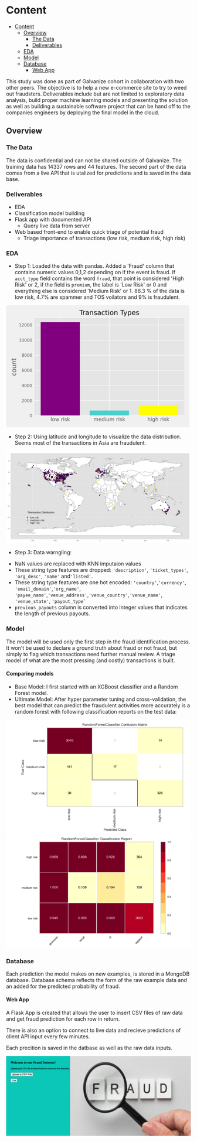 # Content

- [Content](#content)
  - [Overview](#overview)
    - [The Data](#the-data)
    - [Deliverables](#deliverables)
  - [EDA](#EDA)
  - [Model](#model)
  - [Database](#database)
    - [Web App](#web-app)
    
 

This study was done as part of Galvanize cohort in collaboration with two other peers. The objective is to help a new e-commerce site to try to weed out fraudsters. Deliverables include but are not limited to exploratory data analysis, build  proper machine learning models and presenting the solution as well as building a sustainable software project that can be hand off to the companies engineers by deploying the final model in the cloud.  


## Overview
### The Data
The data is confidential and can not be shared outside of Galvanize. The training data has 14337 rows and 44 features. The second part of the data comes from a live API that is utalized for predictions and is saved in the data base.


### Deliverables 
* EDA
* Classification model building
* Flask app with documented API
    * Query live data from server 
* Web based front-end to enable quick triage of potential fraud
    * Triage importance of transactions (low risk, medium risk, high risk)


### EDA
- Step 1:
Loaded the data with pandas. Added a 'Fraud' column that contains numeric values 0,1,2 depending on if the event is fraud. If `acct_type` field contains the word `fraud`, that point is considered 'High Risk' or 2, if the field is `premium`, the label is 'Low Risk' or 0 and everything else is considered 'Medium Risk' or 1.
86.3 % of the data is low risk, 4.7% are spammer and TOS voilators and 9% is fraudulent.

<img src="images/transactions.png" width="500" />

- Step 2:
Using latitude and longitude to visualize the data distribution. Seems most of the transactions in Asia are fraudulent.

<img src="images/world.png"/>

- Step 3:
Data warngling:
* NaN values are replaced with KNN imputaion values
* These string type features are dropped: `'description'`, `'ticket_types'`, 
                  `'org_desc'`, `'name'` and`'listed'`.
* These string type features are one hot encoded:  `'country'`,`'currency'`, `'email_domain'`,`'org_name'`,
            `'payee_name'`,`'venue_address'`,`'venue_country'`,`'venue_name'`,
            `'venue_state'`, `'payout_type`'
* `previous_payouts` column is converted into integer values that indicates the length of previous payouts. 


### Model
The model will be used only the first step in the fraud identification process. It won't be used to declare a ground truth about fraud or not fraud, but simply to flag which transactions need further manual review.  A triage model of what are the most pressing (and costly) transactions is built.

#### Comparing models
* Base Model: I first started with an XGBoost classifier and a Random Forest model.  
* Ultimate Model: After hyper parameter tuning and cross-validation, the best model that can predict the fraudulent activities more accurately is a random forest with following classification reports on the test data:

<img src="images/table1.png" width="700" />
<img src="images/table2.png" width="700" />



### Database

Each prediction the model makes on new examples, is stored in a MongoDB database.
Database schema reflects the form of the raw example data and an added for the predicted probability of fraud.


#### Web App

A Flask App is created that allows the user to insert CSV files of raw data and get fraud prediction for each row in return. 

There is also an option to connect to live data and recieve predictions of client API input every few minutes.

Each precition is saved in the datbase as well as the raw data inputs.

<img src="images/app.png" />
